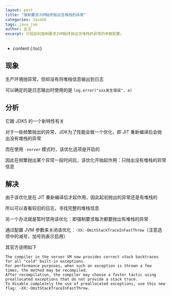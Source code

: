```yaml
---
layout: post
title: "强制要求JVM始终抛出含堆栈的异常"
categories: JavaSE
tags: java jvm
author: 玄玉
excerpt: 介绍如何强制要求JVM始终抛出含堆栈的异常的参数配置。
---
```


* content
{:toc}


## 现象

生产环境抛异常，但却没有将堆栈信息输出到日志

可以确定的是日志输出时使用的是 `log.error("xxx发生错误", e)`

## 分析

它跟 JDK5 的一个新特性有关

对于一些频繁抛出的异常，JDK为了性能会做一个优化，即 JIT 重新编译后会抛出没有堆栈的异常

而在使用 `-server` 模式时，该优化选项是开启的

因此在频繁抛出某个异常一段时间后，该优化开始起作用：只抛出没有堆栈的异常信息

## 解决

由于该优化是在 JIT 重新编译后才起作用，因此起初抛出的异常还是有堆栈的

所以可以查看较旧的日志，寻找完整的堆栈信息

另一个办法就是暂时禁用该优化：即强制要求每次都要抛出有堆栈的异常

通过配置 JVM 参数来关闭该优化：`-XX:-OmitStackTraceInFastThrow`（注意选项中的减号，加号则表示启用）

其官方说明如下

```
The compiler in the server VM now provides correct stack backtraces for all "cold" built-in exceptions.
For performance purposes, when such an exception is thrown a few times, the method may be recompiled.
After recompilation, the compiler may choose a faster tactic using preallocated exceptions that do not provide a stack trace.
To disable completely the use of preallocated exceptions, use this new flag: -XX:-OmitStackTraceInFastThrow.
```